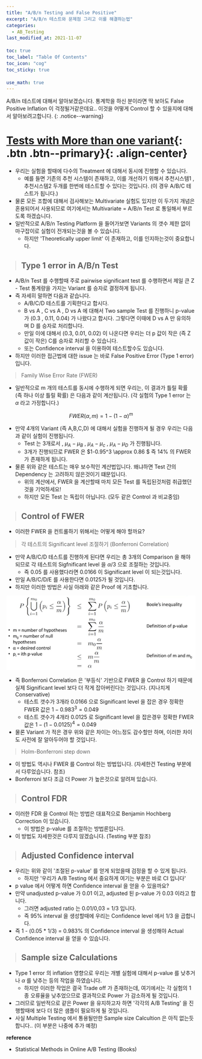 ```yaml
---
title: "A/B/n Testing and False Positive"
excerpt: "A/B/n 테스트와 문제점 그리고 이를 해결하는법"
categories:
  - AB_Testing
last_modified_at: 2021-11-07

toc: true
toc_label: "Table Of Contents"
toc_icon: "cog"
toc_sticky: true

use_math: true
---
```


 A/B/n 테스트에 대해서 알아보겠습니다. 통계학을 하신 분이라면 딱 보아도 False Positive Inflation 이 걱정될거같은데요.. 이것을 어떻게 Control 할 수 있을지에 대해서 알아보려고합니다.
{: .notice--warning}

# [Tests with More than one variant](#link){: .btn .btn--primary}{: .align-center}

- 우리는 실험을 할때에 다수의 Treatment 에 대해서 동시에 진행할 수 있습니다.
  - 예를 들면  기존의 추천 시스템이 존재하고, 이를 개선하기 위해서 추천시스템1 , 추천시스템2 두개를 한번에 테스트할 수 있다는 것입니다. (이 경우 A/B/C 테스트가 됩니다.)
- 물론 모든 조합에 대해서 검사해보는 Multivariate 실험도 있지만 이 두가지 개념은 혼용되어서 사용되므로 여기에서는 Multivariate = A/B/n Test 로 통일해서 부르도록 하겠습니다.
- 일반적으로 A/B/n Testing Platform 을 들어가보면 Variants 의 갯수 제한 없이 마구잡이로 실험이 전개되는것을 볼 수 있습니다.
  - 하지만 'Theoretically upper limit' 이 존재하고, 이를 인지하는것이 중요합니다.

> ## Type 1 error in A/B/n Test

- A/B/n Test 를 수행할때 주로 pairwise significant test 를 수행하면서 제일 큰 Z - Test 통계량을 가지는 Variant 를 승자로 결정하게 됩니다. 
- 즉 자세히 말하면 다음과 같습니다. 
  - A/B/C/D 테스트를 기획한다고 합시다. 
  - B vs A , C vs A , D vs A 에 대해서 Two sample Test 를 진행하니 p-value 가 (0.3 , 0.11, 0.04) 가 나왔다고 합시다. 그렇다면 이때에 D vs A 만 유의하며 D 를 승자로 처리합니다. 
  - 만일 이에 대해서 (0.3, 0.01, 0.02) 이 나온다면 우리는 더 p 값이 작은 (즉 Z 값이 작은) C를 승자로 처리할 수 있습니다. 
  - 또는 Confidence interval 을 이용하여 테스트할수도 있습니다.
- 하지만 이러한 접근법에 대한 issue 는 바로 False Positive Error (Type 1 error) 입니다.

> Family Wise Error Rate (FWER)

- 일반적으로 m 개의 테스트를 동시에 수행하게 되면 우리는, 이 결과가 틀릴 확률 (즉 하나 이상 틀릴 확률) 은 다음과 같이 계산됩니다. (각 실험의 Type 1 error 는 $\alpha$ 라고 가정합니다.)

$$FWER(\alpha , m) = 1 - (1-\alpha)^m$$

- 만약 4개의 Variant (즉 A,B,C,D) 에 대해서 실험을 진행하게 될 경우 우리는 다음과 같이 실험이 진행됩니다.
  - Test 는 3개로서 , $\mu_A - \mu_B$ , $\mu_A - \mu _c$ , $\mu _A - \mu_D$ 가 진행됩니다.
  - 3개가 진행되므로 FWER 은 $1-0.95^3 \approx 0.86 $ 즉 $14\%$ 의 FWER 가 존재하게 됩니다. 
- 물론 위와 같은 테스트는 매우 보수적인 계산법입니다. 왜냐하면 Test 간의 Dependency 는 고려하지 않은것이기 떄문입니다.
  - 위의 계산에서, FWER 을 계산할때 마치 모든 Test 를 독립된것처럼 취급했던것을 기억하세요! 
  - 하지만 모든 Test 는 독립이 아닙니다. (모두 같은 Control 과 비교중임)

> ## Control of FWER 

- 이러한 FWER 을 컨트롤하기 위해서는 어떻게 해야 할까요? 

> 각 테스트의 Significant level 조절하기 (Bonferroni Correlation)

- 만약 A/B/C/D 테스트를 진행하게 된다면 우리는 총 3개의 Comparison 을 해야 되므로 각 테스트의 Sigfnificant level 을 $\alpha/3$ 으로 조절하는 것입니다.
  - 즉 0.05 를 사용했다라면 0.0166 이 Significant level 이 되는것입니다.
- 만일 A/B/C/D/E 를 사용한다면 0.0125가 될 것입니다. 
- 하지만 이러한 방법은 사실 아래와 같은 Proof 에 기초합니다.

![png](/assets/images/Stat/93_1.png)

- 즉 Bonferroni Correlation 은 '부등식' 기반으로 FWER 을 Control 하기 때문에 실제 Significant level 보다 더 작게 잡아버린다는 것입니다. (지나치게 Conservative)
  - 테스트 갯수가 3개라 0.0166 으로 Significant level 을 잡은 경우 정확한 FWER 값은 $1-0.983^3 = 0.049$ 
  - 테스트 갯수가 4개라 0.0125 로 Significant level 을 잡은경우 정확한 FWER 값은 $1-(1-0.0125)^4 = 0.049$
- 물론 Variant 가 적은 경우 위와 같은 차이는 어느정도 감수할만 하며, 이러한 차이도 사전에 잘 알아두어야 할 것입니다.

> Holm-Bonferroni step down 

- 이 방법도 역시나 FWER 를 Control 하는 방법입니다. (자세한건 Testing 부분에서 다루었습니다. 참조)
- Bonferroni 보다 조금 더 Power 가 높은것으로 알려져 있습니다.

> ## Control FDR

- 이러한 FDR 을 Control 하는 방법은 대표적으로 Benjamin Hochberg Correction 이 있습니다.
  - 이 방법은 p-value 를 조절하는 방법론입니다.
- 이 방법도 자세한것은 다루지 않겠습니다. (Testing 부분 참조)

> ## Adjusted Confidence interval

- 우리는 위와 같이 '조절된 p-value' 를 얻게 되었을때 검정을 할 수 있게 됩니다.
  - 하지만 '우리가 A/B Testing 에서 중요하게 여기는 부분은 바로 CI 입니다' 
- p value 에서 어떻게 하면 Confidence interval 을 얻을 수 있을까요? 
- 만약 unadjusted p-value 가 0.01 이고, adjusted 된 p-value 가 0.03 이라고 합니다. 
  - 그러면 adjusted ratio 는 0.01/0,03 = 1/3 입니다.
  - 즉 95% interval 을 생성할때에 우리는 Confidence level 에서 1/3 을 곱합니다. 
- 즉 1 - (0.05 * 1/3) = 0.983% 의 Confidence interval 을 생성해야 Actual Confidence interval 을 얻을 수 있습니다. 

> ## Sample size Calculations 

- Type 1 error 의 inflation 영향으로 우리는 개별 실험에 대해서 p-value 를 낮추거나 $\alpha$ 를 낮추는 등의 작업을 하였습니다. 
  - 하지만 이러한 작업은 결국 Trade off 가 존재하는데, 여기에서는 각 실험의 1종 오류율을 낮추었으므로 결과적으로 Power 가 감소하게 될 것입니다. 
- 그러므로 일반적으로 같은 Power 을 유지하고자 하면 '각각의 A/B Testing' 을 진행할때에 보다 더 많은 샘플이 필요하게 될 것입니다. 
- 사실 Multiple Testing 에서 통용될만한 Sample size Calcultion 은 아직 없는듯 합니다.. (이 부분은 나중에 추가 예정) 

**reference**

- Statistical Methods in Online A/B Testing (Books)

